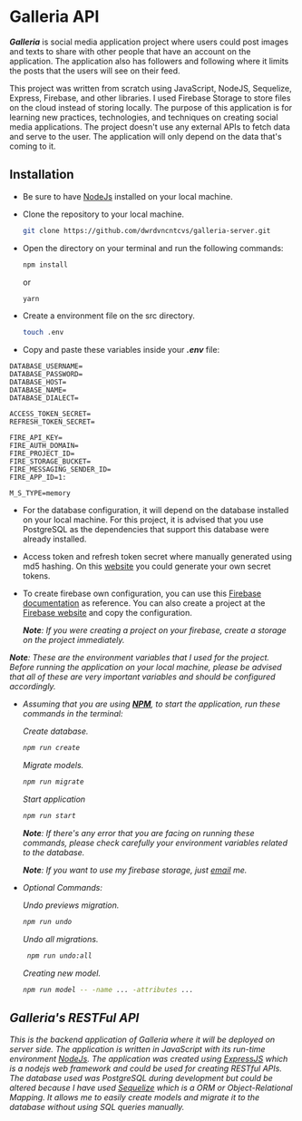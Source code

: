 # Galleria API

<i><b>Galleria</b></i> is social media application project where users could post images and texts to share with other people that have an account on the application. The application also has followers and following where it limits the posts that the users will see on their feed.

This project was written from scratch using JavaScript, NodeJS, Sequelize, Express, Firebase, and other libraries. I used Firebase Storage to store files on the cloud instead of storing locally. The purpose of this application is for learning new practices, technologies, and techniques on creating social media applications. The project doesn't use any external APIs to fetch data and serve to the user. The application will only depend on the data that's coming to it.

## Installation

- Be sure to have [NodeJs](https://nodejs.org/) installed on your local machine.
- Clone the repository to your local machine.
  ```bash
  git clone https://github.com/dwrdvncntcvs/galleria-server.git
  ```
- Open the directory on your terminal and run the following commands:

  ```bash
  npm install
  ```

  or

  ```bash
  yarn
  ```

- Create a environment file on the src directory.

  ```bash
  touch .env
  ```

- Copy and paste these variables inside your <i><b>.env</b></i> file:

```
DATABASE_USERNAME=
DATABASE_PASSWORD=
DATABASE_HOST=
DATABASE_NAME=
DATABASE_DIALECT=

ACCESS_TOKEN_SECRET=
REFRESH_TOKEN_SECRET=

FIRE_API_KEY=
FIRE_AUTH_DOMAIN=
FIRE_PROJECT_ID=
FIRE_STORAGE_BUCKET=
FIRE_MESSAGING_SENDER_ID=
FIRE_APP_ID=1:

M_S_TYPE=memory
```

- For the database configuration, it will depend on the database installed on your local machine. For this project, it is advised that you use PostgreSQL as the dependencies that support this database were already installed.

- Access token and refresh token secret where manually generated using md5 hashing. On this [website](https://www.md5hashgenerator.com/) you could generate your own secret tokens.

- To create firebase own configuration, you can use this [Firebase documentation](https://firebase.google.com/docs) as reference. You can also create a project at the [Firebase website](https://firebase.google.com/) and copy the configuration.

  <i><b>Note</b>: If you were creating a project on your firebase, create a storage on the project immediately.

<i><b>Note</b>: These are the environment variables that I used for the project. Before running the application on your local machine, please be advised that all of these are very important variables and should be configured accordingly.</i>

- Assuming that you are using <i><b>[NPM](https://www.npmjs.com/)</b></i>, to start the application, run these commands in the terminal:

  Create database.

  ```bash
  npm run create
  ```

  Migrate models.

  ```bash
  npm run migrate
  ```

  Start application

  ```bash
  npm run start
  ```

  <i><b>Note</b>: If there's any error that you are facing on running these commands, please check carefully your environment variables related to the database.</i>

  <i><b>Note</b>: If you want to use my firebase storage, just [email](https://mail.google.com/mail/u/0/#inbox?compose=CllgCJqVNSgchFtjqSwlvjMJRJRXJTDlbglSnQWDzkWsMXtHGXrjnwncdbhRHKtTNFgpXrLLLLB) me.</i>

- Optional Commands:

  Undo previews migration.

  ```bash
  npm run undo
  ```

  Undo all migrations.

  ```bash
   npm run undo:all
  ```

  Creating new model.

  ```bash
  npm run model -- -name ... -attributes ...
  ```

## Galleria's RESTFul API

This is the backend application of Galleria where it will be deployed on server side. The application is written in JavaScript with its run-time environment [NodeJs](https://nodejs.org/). The application was created using [ExpressJS](https://expressjs.com/) which is a nodejs web framework and could be used for creating RESTful APIs. The database used was PostgreSQL during development but could be altered because I have used [Sequelize](https://sequelize.org/) which is a ORM or Object-Relational Mapping. It allows me to easily create models and migrate it to the database without using SQL queries manually.
